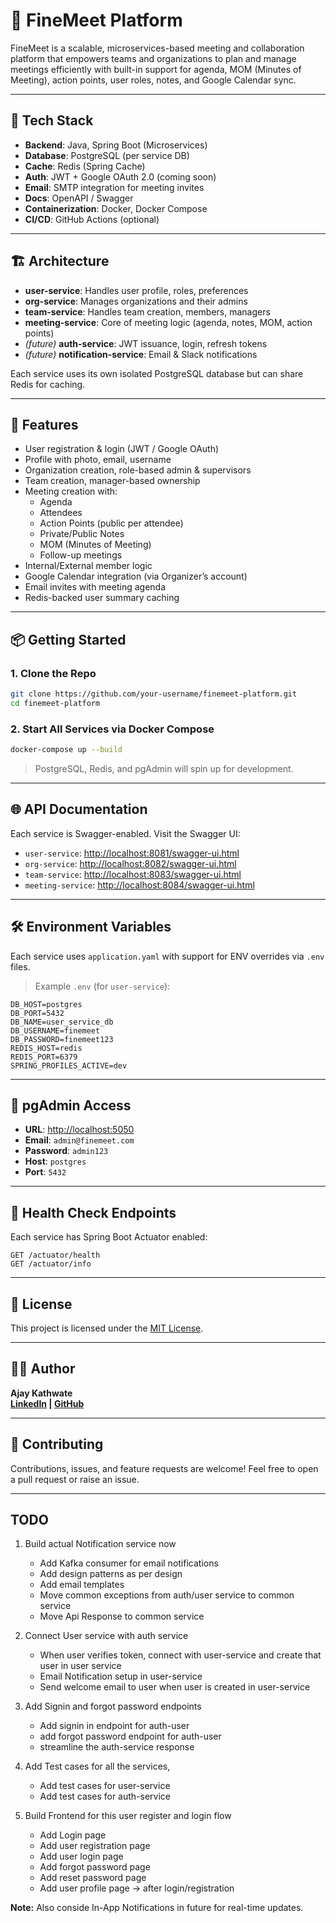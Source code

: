 # 🧩 FineMeet Platform

FineMeet is a scalable, microservices-based meeting and collaboration platform that empowers teams and organizations to plan and manage meetings efficiently with built-in support for agenda, MOM (Minutes of Meeting), action points, user roles, notes, and Google Calendar sync.

---

## 🚀 Tech Stack

- **Backend**: Java, Spring Boot (Microservices)
- **Database**: PostgreSQL (per service DB)
- **Cache**: Redis (Spring Cache)
- **Auth**: JWT + Google OAuth 2.0 (coming soon)
- **Email**: SMTP integration for meeting invites
- **Docs**: OpenAPI / Swagger
- **Containerization**: Docker, Docker Compose
- **CI/CD**: GitHub Actions (optional)

---

## 🏗️ Architecture

- **user-service**: Handles user profile, roles, preferences
- **org-service**: Manages organizations and their admins
- **team-service**: Handles team creation, members, managers
- **meeting-service**: Core of meeting logic (agenda, notes, MOM, action points)
- *(future)* **auth-service**: JWT issuance, login, refresh tokens
- *(future)* **notification-service**: Email & Slack notifications

Each service uses its own isolated PostgreSQL database but can share Redis for caching.

---

## 🧰 Features

- User registration & login (JWT / Google OAuth)
- Profile with photo, email, username
- Organization creation, role-based admin & supervisors
- Team creation, manager-based ownership
- Meeting creation with:
  - Agenda
  - Attendees
  - Action Points (public per attendee)
  - Private/Public Notes
  - MOM (Minutes of Meeting)
  - Follow-up meetings
- Internal/External member logic
- Google Calendar integration (via Organizer’s account)
- Email invites with meeting agenda
- Redis-backed user summary caching

---

## 📦 Getting Started

### 1. Clone the Repo

```bash
git clone https://github.com/your-username/finemeet-platform.git
cd finemeet-platform
```

### 2. Start All Services via Docker Compose

```bash
docker-compose up --build
```

> PostgreSQL, Redis, and pgAdmin will spin up for development.

---

## 🌐 API Documentation

Each service is Swagger-enabled. Visit the Swagger UI:

* `user-service`: [http://localhost:8081/swagger-ui.html](http://localhost:8081/swagger-ui.html)
* `org-service`: [http://localhost:8082/swagger-ui.html](http://localhost:8082/swagger-ui.html)
* `team-service`: [http://localhost:8083/swagger-ui.html](http://localhost:8083/swagger-ui.html)
* `meeting-service`: [http://localhost:8084/swagger-ui.html](http://localhost:8084/swagger-ui.html)

---

## 🛠️ Environment Variables

Each service uses `application.yaml` with support for ENV overrides via `.env` files.

> Example `.env` (for `user-service`):

```env
DB_HOST=postgres
DB_PORT=5432
DB_NAME=user_service_db
DB_USERNAME=finemeet
DB_PASSWORD=finemeet123
REDIS_HOST=redis
REDIS_PORT=6379
SPRING_PROFILES_ACTIVE=dev
```

---

## 🐘 pgAdmin Access

* **URL**: [http://localhost:5050](http://localhost:5050)
* **Email**: `admin@finemeet.com`
* **Password**: `admin123`
* **Host**: `postgres`
* **Port**: `5432`

---

## 🧪 Health Check Endpoints

Each service has Spring Boot Actuator enabled:

```http
GET /actuator/health
GET /actuator/info
```

---

## 📜 License

This project is licensed under the [MIT License](./LICENSE).

---

## 👨‍💻 Author

**Ajay Kathwate**  
**[LinkedIn](https://www.linkedin.com/in/ajaykathwate) | [GitHub](https://github.com/ajaykathwate)**


---

## 🤝 Contributing

Contributions, issues, and feature requests are welcome!
Feel free to open a pull request or raise an issue.

---

## TODO
1. Build actual Notification service now 
   - Add Kafka consumer for email notifications
   - Add design patterns as per design
   - Add email templates
   - Move common exceptions from auth/user service to common service
   - Move Api Response to common service
   

2. Connect User service with auth service
   - When user verifies token, connect with user-service and create that user in user service
   - Email Notification setup in user-service
   - Send welcome email to user when user is created in user-service


3. Add Signin and forgot password endpoints
    - Add signin in endpoint for auth-user
    - add forgot password endpoint for auth-user
    - streamline the auth-service response

4. Add Test cases for all the services,
   - Add test cases for user-service
   - Add test cases for auth-service


5. Build Frontend for this user register and login flow
   - Add Login page
   - Add user registration page
   - Add user login page
   - Add forgot password page
   - Add reset password page
   - Add user profile page -> after login/registration

**Note:** Also conside In-App Notifications in future for real-time updates.